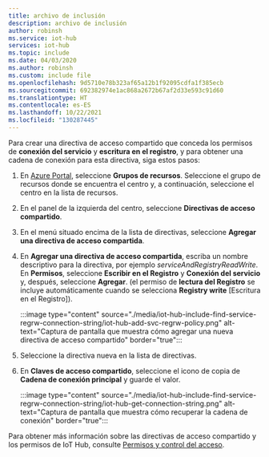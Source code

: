 ```yaml
---
title: archivo de inclusión
description: archivo de inclusión
author: robinsh
ms.service: iot-hub
services: iot-hub
ms.topic: include
ms.date: 04/03/2020
ms.author: robinsh
ms.custom: include file
ms.openlocfilehash: 9d5710e78b323af65a12b1f92095cdfa1f385ecb
ms.sourcegitcommit: 692382974e1ac868a2672b67af2d33e593c91d60
ms.translationtype: HT
ms.contentlocale: es-ES
ms.lasthandoff: 10/22/2021
ms.locfileid: "130287445"
---
```

<!-- This tells how to create a custom shared access policy that has service connect and registry RW permissions for your IoT hub and get the connection string for it-->

Para crear una directiva de acceso compartido que conceda los permisos de  **conexión del servicio** y **escritura en el registro**, y para obtener una cadena de conexión para esta directiva, siga estos pasos:

1. En [Azure Portal](https://portal.azure.com), seleccione **Grupos de recursos**. Seleccione el grupo de recursos donde se encuentra el centro y, a continuación, seleccione el centro en la lista de recursos.

1. En el panel de la izquierda del centro, seleccione **Directivas de acceso compartido**.

1. En el menú situado encima de la lista de directivas, seleccione **Agregar una directiva de acceso compartida**.

1. En **Agregar una directiva de acceso compartida**, escriba un nombre descriptivo para la directiva, por ejemplo *serviceAndRegistryReadWrite*. En **Permisos**, seleccione **Escribir en el Registro** y **Conexión del servicio** y, después, seleccione **Agregar**. (el permiso de **lectura del Registro** se incluye automáticamente cuando se selecciona **Registry write** [Escritura en el Registro]).

    :::image type="content" source="./media/iot-hub-include-find-service-regrw-connection-string/iot-hub-add-svc-regrw-policy.png" alt-text="Captura de pantalla que muestra cómo agregar una nueva directiva de acceso compartido" border="true":::

1. Seleccione la directiva nueva en la lista de directivas.

1. En **Claves de acceso compartido**, seleccione el icono de copia de **Cadena de conexión principal** y guarde el valor.

    :::image type="content" source="./media/iot-hub-include-find-service-regrw-connection-string/iot-hub-get-connection-string.png" alt-text="Captura de pantalla que muestra cómo recuperar la cadena de conexión" border="true":::

Para obtener más información sobre las directivas de acceso compartido y los permisos de IoT Hub, consulte [Permisos y control del acceso](../articles/iot-hub/iot-hub-dev-guide-sas.md#access-control-and-permissions).
